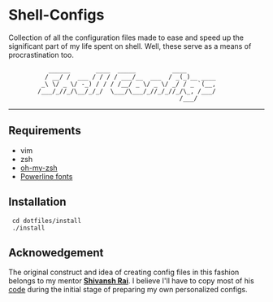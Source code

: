 # Shell-Configs
Collection of all the configuration files made to ease and speed up the significant part of my life spent on shell. Well, these serve as a means of procrastination too.

```
           ______       ____  _____          ____        
          / __/ /  ___ / / / / ___/__  ___  / _(_)__ ____
         _\ \/ _ \/ -_) / / / /__/ _ \/ _ \/ _/ / _ `(__,
        /___/_//_/\__/_/_/  \___/\___/_//_/_//_/\_, /___/
                                               /___/ 
```


---

## Requirements
* vim
* zsh
* [oh-my-zsh](http://ohmyz.sh/)
* [Powerline fonts](https://github.com/powerline/fonts#powerline-fonts)

## Installation
``` shell
 cd dotfiles/install
 ./install
```
## Acknowedgement
The original construct and idea of creating config files in this fashion belongs to my mentor [**Shivansh Rai**](https://github.com/shivansh). I believe I'll have to copy most of his [code](https://github.com/shivansh/dotfiles) during the initial stage of preparing my own personalized configs.
  
